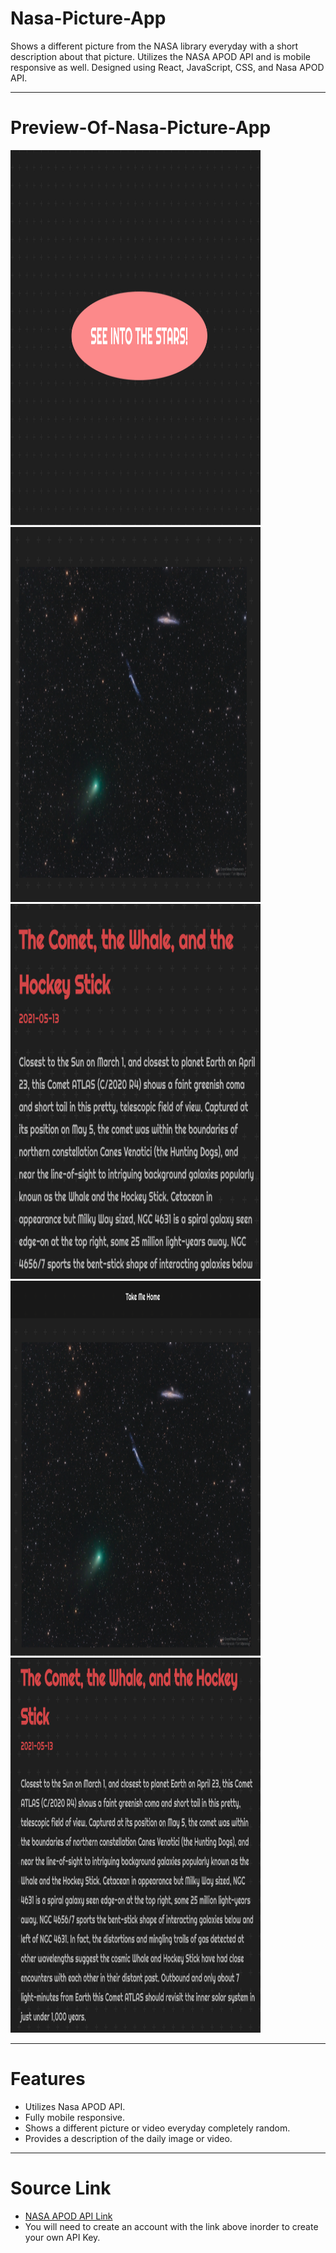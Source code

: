 # Nasa-Picture-App

Shows a different picture from the NASA library everyday with a short description about that picture. Utilizes the NASA APOD API and is mobile responsive as well. Designed using React, JavaScript, CSS, and Nasa APOD API. 

---

# Preview-Of-Nasa-Picture-App

<img src="https://github.com/HadyM/Nasa-Picture-App/blob/main/nasa-app/Image%20Screenshots/Nasa%20API%20ScreenShots/HomeScreen.png" width="400" height="600"><br>
<img src="https://github.com/HadyM/Nasa-Picture-App/blob/main/nasa-app/Image%20Screenshots/Nasa%20API%20ScreenShots/PictureDaily.png" width="400" height="600">
<img src="https://github.com/HadyM/Nasa-Picture-App/blob/main/nasa-app/Image%20Screenshots/Nasa%20API%20ScreenShots/DescriptionInfo.png" width="400" height="600">
<img src="https://github.com/HadyM/Nasa-Picture-App/blob/main/nasa-app/Image%20Screenshots/Nasa%20API%20ScreenShots/MobileResponsive2.png" width="400" height="600">
<img src="https://github.com/HadyM/Nasa-Picture-App/blob/main/nasa-app/Image%20Screenshots/Nasa%20API%20ScreenShots/MobileResponsive.png" width="400" height="600">

---

# Features

 * Utilizes Nasa APOD API.
 * Fully mobile responsive.
 * Shows a different picture or video everyday completely random.
 * Provides a description of the daily image or video.
 
---

# Source Link

 * [NASA APOD API Link](https://api.nasa.gov/)
 * You will need to create an account with the link above inorder to create your own API Key.
 
 
